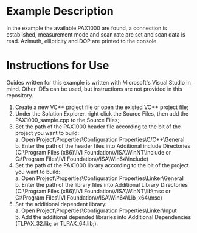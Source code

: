 # Example Description
In the example the available PAX1000 are found, a connection is established, 
measurement mode and scan rate are set and scan data is read. Azimuth, ellipticity and DOP are printed to the console.

# Instructions for Use
Guides written for this example is written with Microsoft's Visual Studio in mind. Other IDEs can be used, but instructions are not provided in this repository.
1. Create a new VC++ project file or open the existed VC++ project file;
2. Under the Solution Explorer, right click the Source Files, then add the PAX1000_sample.cpp to the Source Files;
3. Set the path of the PAX1000 header file according to the bit of the project you want to build:  
a. Open Project\Properties\Configuration Properties\C/C++\General  
b. Enter the path of the header files into Additional include Directories (C:\Program Files (x86)\IVI Foundation\VISA\WinNT\include or C:\Program Files\IVI Foundation\VISA\Win64\include)
4. Set the path of the PAX1000 library according to the bit of the project you want to build:  
a. Open Project\Properties\Configuration Properties\Linker\General  
b. Enter the path of the library files into Additional Library Directories (C:\Program Files (x86)\IVI Foundation\VISA\WinNT\lib\msc or C:\Program Files\IVI Foundation\VISA\Win64\Lib_x64\msc)
5. Set the additional dependent library:  
a. Open Project\Properties\Configuration Properties\Linker\Input  
b. Add the additional depended libraries into Additional Dependencies (TLPAX_32.lib; or TLPAX_64.lib;).